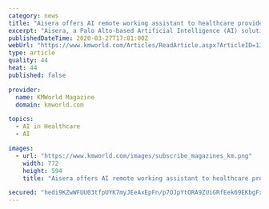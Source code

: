 ```yaml
---
category: news
title: "Aisera offers AI remote working assistant to healthcare providers during COVID-19 pandemic"
excerpt: "Aisera, a Palo Alto-based Artificial Intelligence (AI) solutions company, will provide free 24/7 AI technology-based assistance to healthcare providers and government agencies during the COVID-19 pandemic. \"The overwhelming amount of inquiries are beyond what staff and current tools can handle,” said Muddu Sudhakar, CEO of Aisera."
publishedDateTime: 2020-03-27T17:01:00Z
webUrl: "https://www.kmworld.com/Articles/ReadArticle.aspx?ArticleID=139981"
type: article
quality: 44
heat: 44
published: false

provider:
  name: KMWorld Magazine
  domain: kmworld.com

topics:
  - AI in Healthcare
  - AI

images:
  - url: "https://www.kmworld.com/images/subscribe_magazines_km.png"
    width: 772
    height: 594
    title: "Aisera offers AI remote working assistant to healthcare providers during COVID-19 pandemic"

secured: "hedi9KZwWFUU03tfpUYK7myJEeAxEpFn/p7OJpYtORA9ZUiGRfEek69EKbgFxcgdAHRakmYMxkOUxAzdnxEvidpgp2MRM0Ritm9j7pjv28gYBafD1MFNktY98ZIgRlb4uOp/1cdqwA2SB5KghTxu8AqcvTN03vP94+KNBmkLpGUVO7IFM9fGun5cFpX99SIz3PMa+Tgv9RL6syWjRWS4wANx7zUxdFCQxNVAiH2UtDBnaopvlnITvflczmJT63sjygz9a3cVPhQuZhjt2NaVUQSrgxkWbyM/lKNbe65TfgtcIB+so7k2A4VxUKWag5Rc;uSOPNn7ozVdb2GZuB88r5Q=="
---
```


